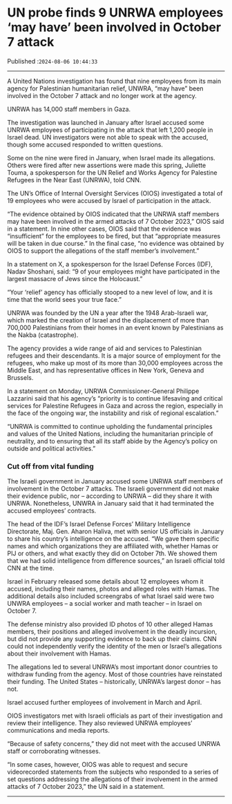 # UN probe finds 9 UNRWA employees ‘may have’ been involved in October 7 attack

Published :`2024-08-06 10:44:33`

---

A United Nations investigation has found that nine employees from its main agency for Palestinian humanitarian relief, UNWRA, “may have” been involved in the October 7 attack and no longer work at the agency.

UNRWA has 14,000 staff members in Gaza.

The investigation was launched in January after Israel accused some UNRWA employees of participating in the attack that left 1,200 people in Israel dead. UN investigators were not able to speak with the accused, though some accused responded to written questions.

Some on the nine were fired in January, when Israel made its allegations. Others were fired after new assertions were made this spring, Juliette Touma, a spokesperson for the UN Relief and Works Agency for Palestine Refugees in the Near East (UNRWA), told CNN.

The UN’s Office of Internal Oversight Services (OIOS) investigated a total of 19 employees who were accused by Israel of participation in the attack.

“The evidence obtained by OIOS indicated that the UNRWA staff members may have been involved in the armed attacks of 7 October 2023,” OIOS said in a statement. In nine other cases, OIOS said that the evidence was “insufficient” for the employees to be fired, but that “appropriate measures will be taken in due course.” In the final case, “no evidence was obtained by OIOS to support the allegations of the staff member’s involvement.”

In a statement on X, a spokesperson for the Israel Defense Forces (IDF), Nadav Shoshani, said: “9 of your employees might have participated in the largest massacre of Jews since the Holocaust.”

“Your ‘relief’ agency has officially stooped to a new level of low, and it is time that the world sees your true face.”

UNRWA was founded by the UN a year after the 1948 Arab-Israeli war, which marked the creation of Israel and the displacement of more than 700,000 Palestinians from their homes in an event known by Palestinians as the Nakba (catastrophe).

The agency provides a wide range of aid and services to Palestinian refugees and their descendants. It is a major source of employment for the refugees, who make up most of its more than 30,000 employees across the Middle East, and has representative offices in New York, Geneva and Brussels.

In a statement on Monday, UNRWA Commissioner-General Philippe Lazzarini said that his agency’s “priority is to continue lifesaving and critical services for Palestine Refugees in Gaza and across the region, especially in the face of the ongoing war, the instability and risk of regional escalation.”

“UNRWA is committed to continue upholding the fundamental principles and values of the United Nations, including the humanitarian principle of neutrality, and to ensuring that all its staff abide by the Agency’s policy on outside and political activities.”

### Cut off from vital funding

The Israeli government in January accused some UNRWA staff members of involvement in the October 7 attacks. The Israeli government did not make their evidence public, nor – according to UNRWA – did they share it with UNRWA. Nonetheless, UNWRA in January said that it had terminated the accused employees’ contracts.

The head of the IDF’s Israel Defense Forces’ Military Intelligence Directorate, Maj. Gen. Aharon Haliva, met with senior US officials in January to share his country’s intelligence on the accused. “We gave them specific names and which organizations they are affiliated with, whether Hamas or PIJ or others, and what exactly they did on October 7th. We showed them that we had solid intelligence from difference sources,” an Israeli official told CNN at the time.

Israel in February released some details about 12 employees whom it accused, including their names, photos and alleged roles with Hamas. The additional details also included screengrabs of what Israel said were two UNWRA employees – a social worker and math teacher – in Israel on October 7.

The defense ministry also provided ID photos of 10 other alleged Hamas members, their positions and alleged involvement in the deadly incursion, but did not provide any supporting evidence to back up their claims. CNN could not independently verify the identity of the men or Israel’s allegations about their involvement with Hamas.

The allegations led to several UNRWA’s most important donor countries to withdraw funding from the agency. Most of those countries have reinstated their funding. The United States – historically, UNRWA’s largest donor – has not.

Israel accused further employees of involvement in March and April.

OIOS investigators met with Israeli officials as part of their investigation and review their intelligence. They also reviewed UNRWA employees’ communications and media reports.

“Because of safety concerns,” they did not meet with the accused UNRWA staff or corroborating witnesses.

“In some cases, however, OIOS was able to request and secure videorecorded statements from the subjects who responded to a series of set questions addressing the allegations of their involvement in the armed attacks of 7 October 2023,” the UN said in a statement.

---

